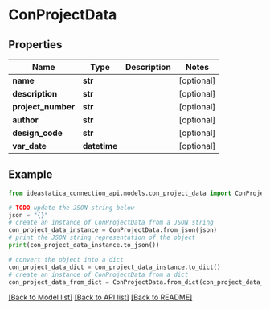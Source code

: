 # ConProjectData


## Properties

Name | Type | Description | Notes
------------ | ------------- | ------------- | -------------
**name** | **str** |  | [optional] 
**description** | **str** |  | [optional] 
**project_number** | **str** |  | [optional] 
**author** | **str** |  | [optional] 
**design_code** | **str** |  | [optional] 
**var_date** | **datetime** |  | [optional] 

## Example

```python
from ideastatica_connection_api.models.con_project_data import ConProjectData

# TODO update the JSON string below
json = "{}"
# create an instance of ConProjectData from a JSON string
con_project_data_instance = ConProjectData.from_json(json)
# print the JSON string representation of the object
print(con_project_data_instance.to_json())

# convert the object into a dict
con_project_data_dict = con_project_data_instance.to_dict()
# create an instance of ConProjectData from a dict
con_project_data_from_dict = ConProjectData.from_dict(con_project_data_dict)
```
[[Back to Model list]](../README.md#documentation-for-models) [[Back to API list]](../README.md#documentation-for-api-endpoints) [[Back to README]](../README.md)


